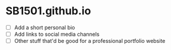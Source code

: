 # SB1501.github.io

- [ ] Add a short personal bio
- [ ] Add links to social media channels
- [ ] Other stuff that'd be good for a professional portfolio website 
